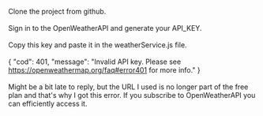 Clone the project from github. <br>
<br>
Sign in to the OpenWeatherAPI and generate your API_KEY. <br>
<br>
Copy this key and paste it in the weatherService.js file. <br>
<br>
{
    "cod": 401,
    "message": "Invalid API key. Please see https://openweathermap.org/faq#error401 for more info."
} <br>
<br>
Might be a bit late to reply, but the URL I used is no longer part of the free plan and that's why I got this error. If you subscribe to OpenWeatherAPI you can efficiently access it.
